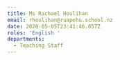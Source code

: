 ```yaml
---
title: Ms Rachael Houlihan
email: rhoulihan@ruapehu.school.nz
date: 2020-05-05T23:41:46.657Z
roles: 'English '
departments:
  - Teaching Staff
---
```


